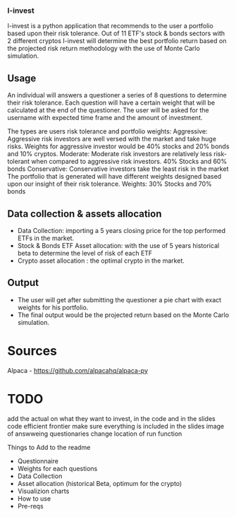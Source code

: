 ### I-invest

I-invest is a python application that recommends to the user a portfolio based upon their risk tolerance.
Out of 11 ETF's stock & bonds sectors with 2 different cryptos I-invest will determine the best portfolio return based on the projected risk return methodology with the use of Monte Carlo simulation.

## Usage

An individual will answers a questioner a series of 8 questions to determine their risk tolerance.
Each question will have a certain weight that will be calculated at the end of the questioner.
The user will be asked for the username with expected time frame and the amount of investment.

The types are users risk tolerance and portfolio weights:
Aggressive: Aggressive risk investors are well versed with the market and take huge risks. 
Weights for aggressive investor would be 40% stocks and 20% bonds and 10% cryptos.
Moderate: Moderate risk investors are relatively less risk-tolerant when compared to aggressive risk investors. 40% Stocks and 60% bonds 
Conservative: Conservative investors take the least risk in the market
The portfolio that is generated will have different weights designed based upon our insight of their risk tolerance. 
Weights: 30% Stocks and 70% bonds

## Data collection & assets allocation

- Data Collection: importing a 5 years closing price for the top performed ETFs in the market.
- Stock & Bonds ETF Asset allocation: with the use of 5 years historical beta to determine the level of risk of each ETF 
- Crypto asset allocation : the optimal crypto in the market.


## Output

- The user will get after submitting the questioner a pie chart with exact weights for his portfolio.
- The final output would be the projected return based on the Monte Carlo simulation.


# Sources

Alpaca - https://github.com/alpacahq/alpaca-py 

# TODO

add the actual on what they want to invest, in the code and in the slides
code efficient frontier
make sure everything is included in the slides
image of answweing questionaries
change location of run function

Things to Add to the readme
- Questionnaire
- Weights for each questions
- Data Collection
- Asset allocation (historical Beta, optimum for the crypto)
- Visualizion charts
- How to use
- Pre-reqs

